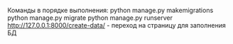 Команды в порядке выполнения:
python manage.py makemigrations
python manage.py migrate
python manage.py runserver
http://127.0.0.1:8000/create-data/ - переход на страницу для заполнения БД
